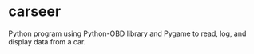 # carseer
Python program using Python-OBD library and Pygame to read, log, and display data from a car.
